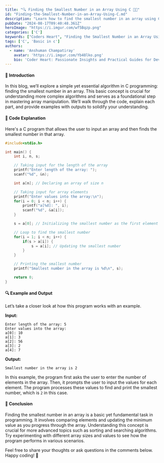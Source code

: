 ```yaml
---
title: "🔍 Finding the Smallest Number in an Array Using C 🧑‍💻"
id: "Finding-the-Smallest-Number-in-an-Array-Using-C.md"
description: "Learn how to find the smallest number in an array using C programming. This blog walks you through the code, provides detailed explanations, and includes examples with outputs to help you grasp this fundamental concept in programming. Perfect for beginners and those looking to strengthen their understanding of array manipulation!"
pubDate: "2024-08-17T09:40:48.361Z"
heroImage: "https://i.imgur.com/wf5Bqzp.png"
categories: ['C']
keywords: ["Coders Heart", "Finding the Smallest Number in an Array Using C", "C programming array", "smallest number in C", "minimum value in array C", "C programming basics", "array manipulation C", "C language tutorial", "smallest element C program", "find minimum number C", "C array examples", "beginner C programming", "C coding practices"]
tags: ['C', 'Basic in c']
authors:
  - name: 'Anshuman Champatiray'
    avatar: 'https://i.imgur.com/Yb48lko.png'
    bio: 'Coder Heart: Passionate Insights and Practical Guides for Developers'
---
```


#### 📝 Introduction
In this blog, we’ll explore a simple yet essential algorithm in C programming: finding the smallest number in an array. This basic concept is crucial for understanding more complex algorithms and serves as a foundational step in mastering array manipulation. We’ll walk through the code, explain each part, and provide examples with outputs to solidify your understanding.

#### 📜 Code Explanation
Here's a C program that allows the user to input an array and then finds the smallest number in that array.

```c
#include<stdio.h>

int main() {
    int i, n, s;

    // Taking input for the length of the array
    printf("Enter length of the array: ");
    scanf("%d", &n);

    int a[n]; // Declaring an array of size n

    // Taking input for array elements
    printf("Enter values into the array:\n");
    for(i = 0; i < n; i++) {
        printf("a[%d]: ", i);
        scanf("%d", &a[i]);
    }

    s = a[0]; // Initializing the smallest number as the first element

    // Loop to find the smallest number
    for(i = 1; i < n; i++) {
        if(s > a[i]) {
            s = a[i]; // Updating the smallest number
        }
    }

    // Printing the smallest number
    printf("Smallest number in the array is %d\n", s);

    return 0;
}
```

#### 🔍 Example and Output
Let’s take a closer look at how this program works with an example.

**Input:**
```
Enter length of the array: 5
Enter values into the array:
a[0]: 10
a[1]: 3
a[2]: 56
a[3]: 2
a[4]: 7
```

**Output:**
```
Smallest number in the array is 2
```

In this example, the program first asks the user to enter the number of elements in the array. Then, it prompts the user to input the values for each element. The program processes these values to find and print the smallest number, which is `2` in this case.

#### 🚀 Conclusion
Finding the smallest number in an array is a basic yet fundamental task in programming. It involves comparing elements and updating the minimum value as you progress through the array. Understanding this concept is crucial for more advanced topics such as sorting and searching algorithms. Try experimenting with different array sizes and values to see how the program performs in various scenarios.

Feel free to share your thoughts or ask questions in the comments below. Happy coding! 🎉